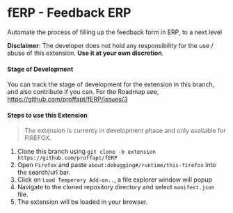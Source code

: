 fERP - Feedback ERP
====================
Automate the process of filling up the feedback form in ERP, to a next level

**Disclaimer**: The developer does not hold any responsibility for the use / abuse of this extension. **Use it at your own discretion**.

#### Stage of Development
You can track the stage of development for the extension in this branch, and also contribute if you can.
For the Roadmap see, https://github.com/proffapt/fERP/issues/3

#### Steps to use this Extension

> The extension is currenty in development phase and only avaliable for FIREFOX.

1. Clone this branch using `git clone -b extension https://github.com/proffapt/fERP`
2. Open `Firefox` and paste `about:debugging#/runtime/this-firefox` into the search/url bar.
3. Click on `Load Temperory Add-on..`, a file explorer window will popup
4. Navigate to the cloned repository directory and select `manifest.json` file.
5. The extension will be loaded in your browser.
